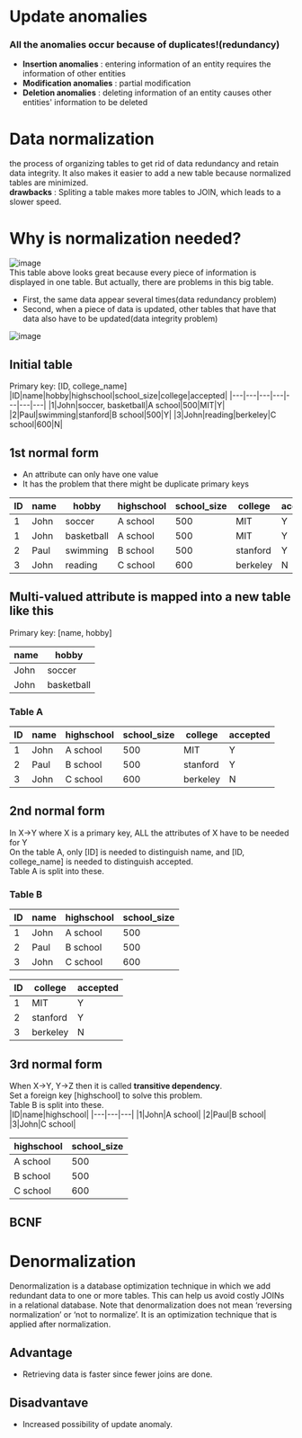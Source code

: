 # Update anomalies
### All the anomalies occur because of duplicates!(redundancy)
* **Insertion anomalies** : entering information of an entity requires the information of other entities
* **Modification anomalies** : partial modification
* **Deletion anomalies** : deleting information of an entity causes other entities' information to be deleted

# Data normalization
the process of organizing tables to get rid of data redundancy and retain data integrity. It also makes it easier to add a new table
because normalized tables are minimized.<br>
**drawbacks** : Spliting a table makes more tables to JOIN, which leads to a slower speed.

# Why is normalization needed?
![image](https://user-images.githubusercontent.com/67142421/203905904-0b691b1f-2798-4b12-85f0-45daf6e2d466.png)<br>
This table above looks great because every piece of information is displayed in one table. But actually, there are problems in this big table.
- First, the same data appear several times(data redundancy problem)
- Second, when a piece of data is updated, other tables that have that data also have to be updated(data integrity problem)

![image](https://user-images.githubusercontent.com/67142421/205222225-f131a5ca-c18a-4478-b72b-a8372c63afa9.png)

## Initial table
Primary key: [ID, college_name]
|ID|name|hobby|highschool|school_size|college|accepted|
|---|---|---|---|---|---|---|
|1|John|soccer, basketball|A school|500|MIT|Y|
|2|Paul|swimming|stanford|B school|500|Y|
|3|John|reading|berkeley|C school|600|N|

## 1st normal form
- An attribute can only have one value
- It has the problem that there might be duplicate primary keys

|ID|name|hobby|highschool|school_size|college|accepted|
|---|---|---|---|---|---|---|
|1|John|soccer|A school|500|MIT|Y|
|1|John|basketball|A school|500|MIT|Y|
|2|Paul|swimming|B school|500|stanford|Y|
|3|John|reading|C school|600|berkeley|N|

## Multi-valued attribute is mapped into a new table like this
Primary key: [name, hobby]

|name|hobby|
|---|---|
|John|soccer|
|John|basketball|

### Table A
|ID|name|highschool|school_size|college|accepted|
|---|---|---|---|---|---
|1|John|A school|500|MIT|Y|
|2|Paul|B school|500|stanford|Y|
|3|John|C school|600|berkeley|N|

## 2nd normal form
In X->Y where X is a primary key, ALL the attributes of X have to be needed for Y<br>
On the table A, only [ID] is needed to distinguish name, and [ID, college_name] is needed to distinguish accepted.<br>
Table A is split into these.<br>
### Table B
|ID|name|highschool|school_size|
|---|---|---|---|
|1|John|A school|500|
|2|Paul|B school|500|
|3|John|C school|600|

|ID|college|accepted|
|---|---|---|
|1|MIT|Y|
|2|stanford|Y|
|3|berkeley|N|

## 3rd normal form
When X->Y, Y->Z then it is called **transitive dependency**.<br>
Set a foreign key [highschool] to solve this problem.<br>
Table B is split into these.<br>
|ID|name|highschool|
|---|---|---|
|1|John|A school|
|2|Paul|B school|
|3|John|C school|

|highschool|school_size|
|---|---|
|A school|500|
|B school|500|
|C school|600|

## BCNF


# Denormalization
Denormalization is a database optimization technique in which we add redundant data to one or more tables. This can help us avoid costly JOINs in a relational database. Note that denormalization does not mean ‘reversing normalization’ or ‘not to normalize’. It is an optimization technique that is applied after normalization.

## Advantage
* Retrieving data is faster since fewer joins are done.

## Disadvantave
* Increased possibility of update anomaly.
